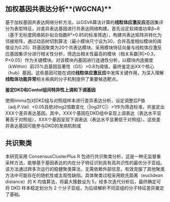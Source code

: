 ## **加权基因共表达分析****(WGCNA)**
基于加权基因共表达网络分析方法，以GSVA算法计算的**线粒体应激反应**基因集评分为表型特征，对差异表达基因进行共表达网络构建。首先设定软阈值功率β=8（基于无标度网络拓扑拟合指数R²>0.85的标准筛选），构建共表达矩阵并转化为邻接矩阵，通过动态树切割算法（最小模块尺寸设为30，合并高度相似模块的阈值设为0.25）将基因聚类为20个共表达模块。采用模块特征向量与线粒体应激反应基因集评分进行相关性分析，筛选出相关性最高的模块（相关系数|R|>0.3，P<0.05）作为关键模块。对该模块内基因进行连通性分析，以模块内连接度（kWithin）前25%且基因显著性（GS）>0.8为阈值，最终鉴定出XX个核心（hub）基因。这些基因可能在调控**线粒体应激反应**中发挥关键作用，为深入理解**线粒体功能异常**相关疾病的分子机制提供了重要候选靶点。


**鉴定DKD和Contol组间特异性上调和下调基因**

使用limma包对DKD组与对照组样本进行差异表达分析，设定调整后P值（adj.P.Val）<0.05且绝对log2倍数变化（|log2FC|）>1作为筛选标准，共鉴定出XXX个差异表达基因。其中，XXX个基因在DKD组中呈现上调表达（表达水平显著高于对照组），XXX个基因呈现下调表达（表达水平显著低于对照组）。这些差异表达基因可能参与DKD的发病机制或

## **共识聚类**
本研究采用 ConsensusClusterPlus R 包进行共识聚类分析，这是一种无监督重采样方法，能够基于基因表达的内在分子特征识别具有高共识性的最优分子亚组。该方法通过跨多次运行的稳健聚类算法，无需依赖外部信息，有效克服了其他聚类方法中可能存在的随机性或主观性缺陷。具体聚类过程采用欧氏距离（euclidean distance）的 K 均值算法，将最大簇数设为 5，经多次迭代分析后，最终确定可将 DKD 样本稳定划分为 2 个分子亚组，为后续解析不同亚组的分子特征差异奠定了基础。